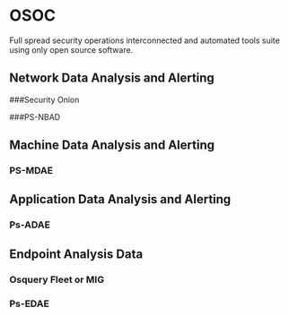 # OSOC
Full spread security operations interconnected and automated tools suite using only open source software.

## Network Data Analysis and Alerting

###Security Onion

###PS-NBAD

## Machine Data Analysis and Alerting

### PS-MDAE

## Application Data Analysis and Alerting

### Ps-ADAE

## Endpoint Analysis Data

### Osquery Fleet or MIG

### Ps-EDAE
